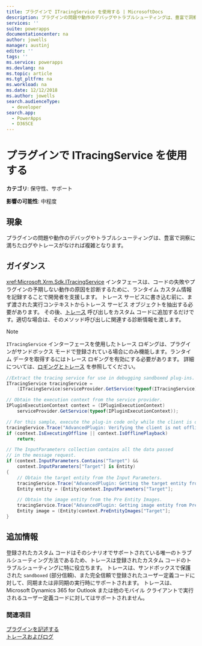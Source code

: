 ```yaml
---
title: プラグインで ITracingService を使用する | MicrosoftDocs
description: プラグインの問題や動作のデバッグやトラブルシューティングは、豊富で洞察に満ちたログやトレースがなければ複雑となります。
services: ''
suite: powerapps
documentationcenter: na
author: jowells
manager: austinj
editor: ''
tags: ''
ms.service: powerapps
ms.devlang: na
ms.topic: article
ms.tgt_pltfrm: na
ms.workload: na
ms.date: 12/12/2018
ms.author: jowells
search.audienceType:
  - developer
search.app:
  - PowerApps
  - D365CE
---
```

# <a name="use-itracingservice-in-plug-ins"></a>プラグインで ITracingService を使用する

**カテゴリ**: 保守性、サポート

**影響の可能性**: 中程度

<a name='symptoms'></a>

## <a name="symptoms"></a>現象

プラグインの問題や動作のデバッグやトラブルシューティングは、豊富で洞察に満ちたログやトレースがなければ複雑となります。

<a name='guidance'></a>

## <a name="guidance"></a>ガイダンス

<xref:Microsoft.Xrm.Sdk.ITracingService> インタフェースは、コードの失敗やプラグインの予期しない動作の原因を診断するために、ランタイム カスタム情報を記録することで開発者を支援します。 トレース サービスに書き込む前に、まず渡された実行コンテキストからトレース サービス オブジェクトを抽出する必要があります。 その後、[トレース](/dotnet/api/microsoft.xrm.sdk.itracingservice.trace) 呼び出しをカスタム コードに追加するだけです。適切な場合は、そのメソッド呼び出しに関連する診断情報を渡します。

> [!NOTE]
> `ITracingService` インターフェースを使用したトレース ロギングは、プラグインがサンドボックス モードで登録されている場合にのみ機能します。ランタイム データを取得するにはトレース ロギングを有効にする必要があります。 詳細については、[ロギングとトレース](/dynamics365/customer-engagement/developer/debug-plugin#logging-and-tracing) を参照してください。

```csharp
//Extract the tracing service for use in debugging sandboxed plug-ins.
ITracingService tracingService =
    (ITracingService)serviceProvider.GetService(typeof(ITracingService));

// Obtain the execution context from the service provider.
IPluginExecutionContext context = (IPluginExecutionContext)
    serviceProvider.GetService(typeof(IPluginExecutionContext));

// For this sample, execute the plug-in code only while the client is online. 
tracingService.Trace("AdvancedPlugin: Verifying the client is not offline.");
if (context.IsExecutingOffline || context.IsOfflinePlayback)
    return;

// The InputParameters collection contains all the data passed 
// in the message request.
if (context.InputParameters.Contains("Target") &&
    context.InputParameters["Target"] is Entity)
{
    // Obtain the target entity from the Input Parameters.
    tracingService.Trace("AdvancedPlugin: Getting the target entity from Input Parameters.");
    Entity entity = (Entity)context.InputParameters["Target"];

    // Obtain the image entity from the Pre Entity Images.
    tracingService.Trace("AdvancedPlugin: Getting image entity from PreEntityImages.");
    Entity image = (Entity)context.PreEntityImages["Target"];
}
```

<a name='additional'></a>

## <a name="additional-information"></a>追加情報

登録されたカスタム コードはそのシナリオでサポートされている唯一のトラブルシューティング方法であるため、トレースは登録されたカスタム コードのトラブルシューティングに特に役立ちます。 トレースは、サンドボックスで保護された `sandboxed` (部分信頼)、また完全信頼で登録されたユーザー定義コードに対して、同期または非同期の実行時にサポートされます。 トレースは、Microsoft Dynamics 365 for Outlook または他のモバイル クライアントで実行されるユーザー定義コードに対してはサポートされません。

<a name='seealso'></a>

### <a name="see-also"></a>関連項目

[プラグインを記述する](../../write-plug-in.md)  
[トレースおよびログ](../../logging-tracing.md)